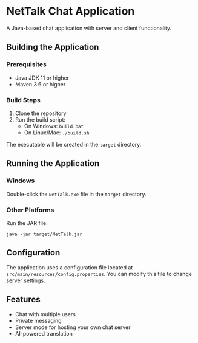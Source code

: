 # NetTalk Chat Application

A Java-based chat application with server and client functionality.

## Building the Application

### Prerequisites
- Java JDK 11 or higher
- Maven 3.6 or higher

### Build Steps
1. Clone the repository
2. Run the build script:
   - On Windows: `build.bat`
   - On Linux/Mac: `./build.sh`

The executable will be created in the `target` directory.

## Running the Application

### Windows
Double-click the `NetTalk.exe` file in the `target` directory.

### Other Platforms
Run the JAR file:
```
java -jar target/NetTalk.jar
```

## Configuration
The application uses a configuration file located at `src/main/resources/config.properties`.
You can modify this file to change server settings.

## Features
- Chat with multiple users
- Private messaging
- Server mode for hosting your own chat server
- AI-powered translation